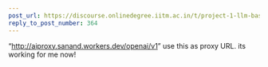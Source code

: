 ```yaml
---
post_url: https://discourse.onlinedegree.iitm.ac.in/t/project-1-llm-based-automation-agent-discussion-thread-tds-jan-2025/164277/368
reply_to_post_number: 364
---
```

“<http://aiproxy.sanand.workers.dev/openai/v1>” use this as proxy URL. its working for me now!